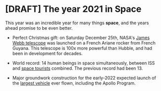# [DRAFT] The year 2021 in Space

This year was an incredible year for many things **space**, and the years ahead promise to be even better.

* Perfect Christmas gift: on Saturday December 25th, NASA's [James Webb telescope](https://jwst.nasa.gov/content/webbLaunch/whereIsWebb.html) was launched on a French Ariane rocker from French Guyana. This telescope is 100x more powerful than Hubble, and had been in development for decades.

* World record: 14 human beings in space simultaneously, between ISS and [space tourists](https://www.space.com/inspiration4-spacex.html) combined. The previous record had been 13.

* Major groundwork construction for the early-2022 expected launch of the [largest vehicle](https://www.google.com/search?q=spacex+starship&sxsrf=AOaemvKhfGyylOCHynw5wmlJNpQhuadypA:1640560212429&source=lnms&tbm=isch&sa=X&ved=2ahUKEwiL68aFy4L1AhXdQjABHbiGA5MQ_AUoA3oECAIQBQ&biw=1512&bih=776&dpr=2) ever flown, including the Apollo Program.


